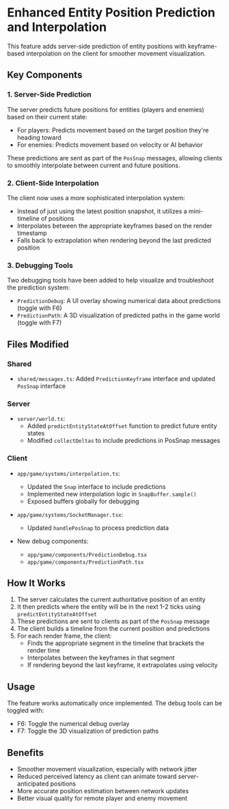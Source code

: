 # Enhanced Entity Position Prediction and Interpolation

This feature adds server-side prediction of entity positions with keyframe-based interpolation on the client for smoother movement visualization.

## Key Components

### 1. Server-Side Prediction

The server predicts future positions for entities (players and enemies) based on their current state:
- For players: Predicts movement based on the target position they're heading toward
- For enemies: Predicts movement based on velocity or AI behavior

These predictions are sent as part of the `PosSnap` messages, allowing clients to smoothly interpolate between current and future positions.

### 2. Client-Side Interpolation

The client now uses a more sophisticated interpolation system:
- Instead of just using the latest position snapshot, it utilizes a mini-timeline of positions
- Interpolates between the appropriate keyframes based on the render timestamp
- Falls back to extrapolation when rendering beyond the last predicted position

### 3. Debugging Tools

Two debugging tools have been added to help visualize and troubleshoot the prediction system:
- `PredictionDebug`: A UI overlay showing numerical data about predictions (toggle with F6)
- `PredictionPath`: A 3D visualization of predicted paths in the game world (toggle with F7)

## Files Modified

### Shared
- `shared/messages.ts`: Added `PredictionKeyframe` interface and updated `PosSnap` interface

### Server
- `server/world.ts`: 
  - Added `predictEntityStateAtOffset` function to predict future entity states
  - Modified `collectDeltas` to include predictions in PosSnap messages

### Client
- `app/game/systems/interpolation.ts`: 
  - Updated the `Snap` interface to include predictions
  - Implemented new interpolation logic in `SnapBuffer.sample()`
  - Exposed buffers globally for debugging

- `app/game/systems/SocketManager.tsx`: 
  - Updated `handlePosSnap` to process prediction data

- New debug components:
  - `app/game/components/PredictionDebug.tsx`
  - `app/game/components/PredictionPath.tsx`

## How It Works

1. The server calculates the current authoritative position of an entity
2. It then predicts where the entity will be in the next 1-2 ticks using `predictEntityStateAtOffset`
3. These predictions are sent to clients as part of the `PosSnap` message
4. The client builds a timeline from the current position and predictions
5. For each render frame, the client:
   - Finds the appropriate segment in the timeline that brackets the render time
   - Interpolates between the keyframes in that segment
   - If rendering beyond the last keyframe, it extrapolates using velocity

## Usage

The feature works automatically once implemented. The debug tools can be toggled with:
- F6: Toggle the numerical debug overlay
- F7: Toggle the 3D visualization of prediction paths

## Benefits

- Smoother movement visualization, especially with network jitter
- Reduced perceived latency as client can animate toward server-anticipated positions
- More accurate position estimation between network updates
- Better visual quality for remote player and enemy movement

